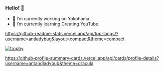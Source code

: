 ### Hello! 👋

- 🔭 I’m currently working on Yokohama.
- 🌱 I’m currently learning Creating YouTube.

https://github-readme-stats.vercel.app/api/top-langs/?username=antladybug&layout=compact&theme=compact

[![trophy](https://github-profile-trophy.vercel.app/?username=antladybug&theme=onedark)](https://github.com/ryo-ma/github-profile-trophy)

https://github-profile-summary-cards.vercel.app/api/cards/profile-details?username=antandladybub&theme=dracula

<!--
**antladybug/antladybug** is a ✨ _special_ ✨ repository because its `README.md` (this file) appears on your GitHub profile.

Here are some ideas to get you started:

- 🔭 I’m currently working on ...
- 🌱 I’m currently learning ...
- 👯 I’m looking to collaborate on ...
- 🤔 I’m looking for help with ...
- 💬 Ask me about ...
- 📫 How to reach me: ...
- 😄 Pronouns: ...
- ⚡ Fun fact: ...
-->
